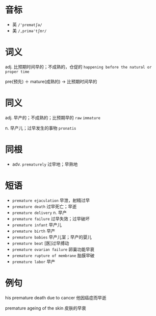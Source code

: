 # 音标

- 英 `/'premətʃə/`
- 美 `/,primə'tʃʊr/`

# 词义

adj. 比预期时间早的；不成熟的，仓促的
`happening before the natural or proper time`



pre(预先) ＋ mature(成熟的) → 比预期时间早的

# 同义

adj. 早产的；不成熟的；比预期早的
`raw` `immature`

n. 早产儿；过早发生的事物
`pronatis`

# 同根

- adv. `prematurely` 过早地；早熟地

# 短语

- `premature ejaculation` 早泄，射精过早
- `premature death` 过早死亡；早逝
- `premature delivery` n. 早产
- `premature failure` 过早失效；过早破坏
- `premature infant` 早产儿
- `premature birth` 早产
- `premature babies` 早产儿室；早产的婴儿
- `premature beat` [医]过早搏动
- `premature ovarian failure` 卵巢功能早衰
- `premature rupture of membrane` 胎膜早破
- `premature labor` 早产

# 例句

his premature death due to cancer
他因癌症而早逝

premature ageing of the skin
皮肤的早衰


